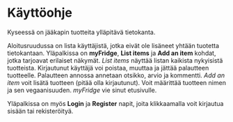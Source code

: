 # Käyttöohje

Kyseessä on jääkapin tuotteita ylläpitävä tietokanta. 

Aloitusruudussa on lista käyttäjistä, jotka eivät ole lisäneet yhtään tuotetta tietokantaan.
Yläpalkissa on **myFridge**, **List items** ja **Add an item** kohdat, jotka tarjoavat erilaiset näkymät. 
*List items* näyttää listan kaikista nykyisistä tuotteista. Kirjautunut käyttäjä voi poistaa, muuttaa ja jättää palautteen tuotteelle. Palautteen annossa annetaan otsikko, arvio ja kommentti. 
*Add an item* voit lisätä tuotteen (pitää olla kirjautunut). Voit määrittää tuotteen nimen ja sen vegaanisuuden.
*myFridge* vie sinut etusivulle.

Yläpalkissa on myös **Login** ja **Register** napit, joita klikkaamalla voit kirjautua sisään tai rekisteröityä. 